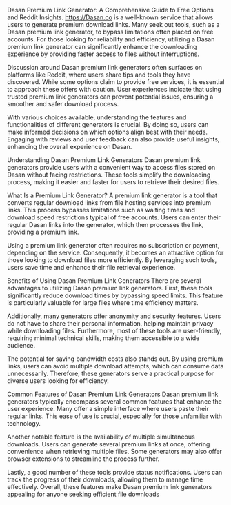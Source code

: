 Dasan Premium Link Generator: A Comprehensive Guide to Free Options and Reddit Insights.
https://Dasan.co is a well-known service that allows users to generate premium download links. Many seek out tools, such as a Dasan premium link generator, to bypass limitations often placed on free accounts. For those looking for reliability and efficiency, utilizing a Dasan premium link generator can significantly enhance the downloading experience by providing faster access to files without interruptions.

Discussion around Dasan premium link generators often surfaces on platforms like Reddit, where users share tips and tools they have discovered. While some options claim to provide free services, it is essential to approach these offers with caution. User experiences indicate that using trusted premium link generators can prevent potential issues, ensuring a smoother and safer download process.

With various choices available, understanding the features and functionalities of different generators is crucial. By doing so, users can make informed decisions on which options align best with their needs. Engaging with reviews and user feedback can also provide useful insights, enhancing the overall experience on Dasan.

Understanding Dasan Premium Link Generators
Dasan premium link generators provide users with a convenient way to access files stored on Dasan without facing restrictions. These tools simplify the downloading process, making it easier and faster for users to retrieve their desired files.

What Is a Premium Link Generator?
A premium link generator is a tool that converts regular download links from file hosting services into premium links. This process bypasses limitations such as waiting times and download speed restrictions typical of free accounts. Users can enter their regular Dasan links into the generator, which then processes the link, providing a premium link.

Using a premium link generator often requires no subscription or payment, depending on the service. Consequently, it becomes an attractive option for those looking to download files more efficiently. By leveraging such tools, users save time and enhance their file retrieval experience.

Benefits of Using Dasan Premium Link Generators
There are several advantages to utilizing Dasan premium link generators. First, these tools significantly reduce download times by bypassing speed limits. This feature is particularly valuable for large files where time efficiency matters.

Additionally, many generators offer anonymity and security features. Users do not have to share their personal information, helping maintain privacy while downloading files. Furthermore, most of these tools are user-friendly, requiring minimal technical skills, making them accessible to a wide audience.

The potential for saving bandwidth costs also stands out. By using premium links, users can avoid multiple download attempts, which can consume data unnecessarily. Therefore, these generators serve a practical purpose for diverse users looking for efficiency.

Common Features of Dasan Premium Link Generators
Dasan premium link generators typically encompass several common features that enhance the user experience. Many offer a simple interface where users paste their regular links. This ease of use is crucial, especially for those unfamiliar with technology.

Another notable feature is the availability of multiple simultaneous downloads. Users can generate several premium links at once, offering convenience when retrieving multiple files. Some generators may also offer browser extensions to streamline the process further.

Lastly, a good number of these tools provide status notifications. Users can track the progress of their downloads, allowing them to manage time effectively. Overall, these features make Dasan premium link generators appealing for anyone seeking efficient file downloads
